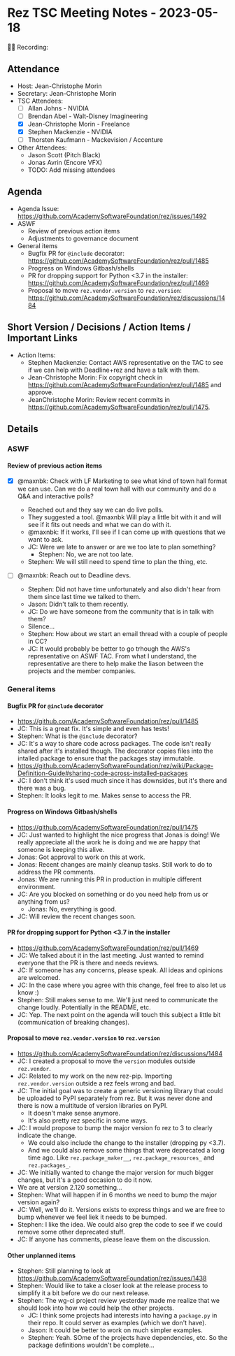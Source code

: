 # Rez TSC Meeting Notes - 2023-05-18

:movie_camera::scroll: Recording: <link to recording>

## Attendance

* Host: Jean-Christophe Morin
* Secretary: Jean-Christophe Morin
* TSC Attendees:
  * [ ] Allan Johns - NVIDIA
  * [ ] Brendan Abel - Walt-Disney Imagineering
  * [x] Jean-Christophe Morin - Freelance
  * [x] Stephen Mackenzie - NVIDIA
  * [ ] Thorsten Kaufmann - Mackevision / Accenture
* Other Attendees:
  * Jason Scott (Pitch Black)
  * Jonas Avrin (Encore VFX)
  * TODO: Add missing attendees

## Agenda
* Agenda Issue: https://github.com/AcademySoftwareFoundation/rez/issues/1492
* ASWF
  * Review of previous action items
  * Adjustments to governance document
* General items
  * Bugfix PR for `@include` decorator: https://github.com/AcademySoftwareFoundation/rez/pull/1485
  * Progress on Windows Gitbash/shells
  * PR for dropping support for Python <3.7 in the installer: https://github.com/AcademySoftwareFoundation/rez/pull/1469
  * Proposal to move `rez.vendor.version` to `rez.version`: https://github.com/AcademySoftwareFoundation/rez/discussions/1484


## Short Version / Decisions / Action Items / Important Links

* Action Items:
  * Stephen Mackenzie: Contact AWS representative on the TAC to see if we can help with Deadline+rez and have a talk with them.
  * Jean-Christophe Morin: Fix copyright check in https://github.com/AcademySoftwareFoundation/rez/pull/1485 and approve.
  * JeanChristophe Morin: Review recent commits in https://github.com/AcademySoftwareFoundation/rez/pull/1475.

## Details

### ASWF

#### Review of previous action items

* [x] @maxnbk: Check with LF Marketing to see what kind of town hall format we can use. Can we do a real town hall with our community and do a Q&A and interactive polls?
  * Reached out and they say we can do live polls.
  * They suggested a tool. @maxnbk Will play a little bit with it and will see if it fits out needs and what we can do with it.
  * @maxnbk: If it works, I'll see if I can come up with questions that we want to ask.
  * JC: Were we late to answer or are we too late to plan something?
    * Stephen: No, we are not too late.
  * Stephen: We will still need to spend time to plan the thing, etc.

* [ ] @maxnbk: Reach out to Deadline devs.
  * Stephen: Did not have time unfortunately and also didn't hear from them since last time we talked to them.
  * Jason: Didn't talk to them recently.
  * JC: Do we have someone from the community that is in talk with them?
  * Silence...
  * Stephen: How about we start an email thread with a couple of people in CC?
  * JC: It would probably be better to go trhough the AWS's representative on ASWF TAC. From what I understand,
    the representative are there to help make the liason between the projects and the member companies.

### General items

#### Bugfix PR for `@include` decorator

* https://github.com/AcademySoftwareFoundation/rez/pull/1485
* JC: This is a great fix. It's simple and even has tests!
* Stephen: What is the `@include` decorator?
* JC: It's a way to share code across packages. The code isn't really shared after it's installed though.
  The decorator copies files into the intalled package to ensure that the packages stay immutable.
* https://github.com/AcademySoftwareFoundation/rez/wiki/Package-Definition-Guide#sharing-code-across-installed-packages
* JC: I don't think it's used much since it has downsides, but it's there and there was a bug.
* Stephen: It looks legit to me. Makes sense to access the PR.

#### Progress on Windows Gitbash/shells

* https://github.com/AcademySoftwareFoundation/rez/pull/1475
* JC: Just wanted to highlight the nice progress that Jonas is doing! We really appreciate all the work he is doing
  and we are happy that someone is keeping this alive.
* Jonas: Got approval to work on this at work.
* Jonas: Recent changes are mainly cleanup tasks. Still work to do to address the PR comments.
* Jonas: We are running this PR in production in multiple different environment.
* JC: Are you blocked on something or do you need help from us or anything from us?
  * Jonas: No, everything is good.
* JC: Will review the recent changes soon.

#### PR for dropping support for Python <3.7 in the installer

* https://github.com/AcademySoftwareFoundation/rez/pull/1469
* JC: We talked about it in the last meeting. Just wanted to remind everyone that the PR is there and needs reviews.
* JC: If someone has any concerns, please speak. All ideas and opinions are welcomed.
* JC: In the case where you agree with this change, feel free to also let us know :)
* Stephen: Still makes sense to me. We'll just need to communicate the change loudly. Potentially in the README, etc.
* JC: Yep. The next point on the agenda will touch this subject a little bit (communication of breaking changes).

#### Proposal to move `rez.vendor.version` to `rez.version`

* https://github.com/AcademySoftwareFoundation/rez/discussions/1484
* JC: I created a proposal to move the `version` modules outside `rez.vendor`.
* JC: Related to my work on the new rez-pip. Importing `rez.vendor.version` outside a rez feels wrong and bad.
* JC: The initial goal was to create a generic versioning library that could be uploaded to PyPI separately
      from rez. But it was never done and there is now a multitude of version libraries on PyPI.
  * It doesn't make sense anymore.
  * It's also pretty rez specific in some ways.
* JC: I would propose to bump the major version fo rez to 3 to clearly indicate the change.
  * We could also include the change to the installer (dropping py <3.7).
  * And we could also remove some things that were deprecated a long time ago. Like `rez.package_maker__`, `rez.package_resources_` and `rez.packages_`.
* JC: We initially wanted to change the major version for much bigger changes, but it's a good occasion to do it now.
* We are at version 2.120 something...
* Stephen: What will happen if in 6 months we need to bump the major version again?
* JC: Well, we'll do it. Versions exists to express things and we are free to bump whenever we feel liek it needs to be bumped.
* Stephen: I like the idea. We could also grep the code to see if we could remove some other deprecated stuff.
* JC: If anyone has comments, please leave them on the discussion.

#### Other unplanned items

* Stephen: Still planning to look at https://github.com/AcademySoftwareFoundation/rez/issues/1438
* Stephen: Would like to take a closer look at the release process to simplify it a bit before we do our next release.
* Stephen: The wg-ci project review yesterday made me realize that we should look into how we could help the other projects.
  * JC: I think some projects had interests into having a `package.py` in their repo. It could server as examples (which we don't have).
  * Jason: It could be better to work on much simpler examples.
  * Stephen: Yeah. SOme of the projects have dependencies, etc. So the package definitions wouldn't be complete...
